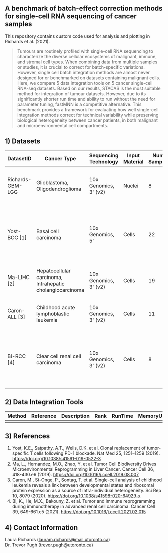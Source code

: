 ## A benchmark of batch-effect correction methods for single-cell RNA sequencing of cancer samples

This repository contains custom code used for analysis and plotting in Richards et al. (2021).

> Tumours are routinely profiled with single-cell RNA sequencing to characterize the diverse cellular ecosystems of malignant, immune, and stromal cell types.  When combining data from multiple samples or studies, it is crucial to correct for batch-specific variations. However, single cell batch integration methods are almost never designed for or benchmarked on datasets containing malignant cells. Here, we compare 5 data integration tools on 5 cancer single-cell RNA-seq datasets. Based on our results, STACAS is the most suitable method for integration of tumour datasets. However, due to its significantly shorter run time and ability to run without the need for parameter tuning, fastMNN is a competitive alternative. This benchmark provides a framework for evaluating how well single-cell integration methods correct for technical variability while preserving biological heterogeneity between cancer patients, in both malignant and microenvironmental cell compartments. 


###
###
###
##
## 1) Datasets

| DatasetID | Cancer Type  | Sequencing Technology | Input Material | Num. Samples  | Num. Patients | Num. Cells | Cell Types | Data Download |
|-----------|-------------|----------------------|---------------|---------------|---------------|------------|-----------|------|
| Richards-GBM-LGG | Glioblastoma,<br />Oligodendroglioma | 10x Genomics, 3' (v2) | Nuclei | 8 | 3 | 35,549 | Malignant, Astrocytes, Oligodendrocytes, Neurons, Tcells, Myeloid, Vascular cells | NA |
| Yost-BCC [1] | Basal cell carcinoma | 10x Genomics, 5' | Cells | 22 | 11 | 53,030 | B_cells, CAFs, T_cells, DCs, Endothelial, Macrophages, Malignant, Melanocytes, Myofibroblasts, NK_cells, pDCs, Plasma_cells | [GSE123813](https://www.ncbi.nlm.nih.gov/geo/query/acc.cgi?acc=GSE123813) |
| Ma-LIHC [2] | Hepatocellular carcinoma,<br />Intrahepatic cholangiocarcinoma | 10x Genomics, 3' (v2) | Cells | 19 | 19 | 9,752 | B_cells, CAFs, HPCs, Malignant, T_cells, Macrophages, Endothelial | [GSE125449](https://www.ncbi.nlm.nih.gov/geo/query/acc.cgi?acc=GSE125449) |
| Caron-ALL [3] | Childhood acute lymphoblastic leukemia | 10x Genomics, 3' (v2) | Cells | 11 | 11 | 38,827 | Malignant, T_cells, Erythrocytes, B_cells, NK_cells, Macrophages | [GSE132509](https://www.ncbi.nlm.nih.gov/geo/query/acc.cgi?acc=GSE132509) |
| Bi-RCC [4] | Clear cell renal cell carcinoma | 10x Genomics, 3' (v2) | Cells | 8 | 8 | 34,048 | T_cells, Macrophages, NK_cells, Malignant, Endothelial, B_cells, DCs, Mast_cells, Plasma_cells, Fibroblast | [Broad Single Cell Portal: SCP1288](https://singlecell.broadinstitute.org/single_cell/study/SCP1288/tumor-and-immune-reprogramming-during-immunotherapy-in-advanced-renal-cell-carcinoma) |

###
###
###
##
## 2) Data Integration Tools

| Method | Reference | Description | Rank | RunTime | MemoryUsage |
|--------|-----------|-------------|------|---------|-------------|
|        |           |             |      |         |             |

###
###
###
##
## 3) References

1. Yost, K.E., Satpathy, A.T., Wells, D.K. et al. Clonal replacement of tumor-specific T cells following PD-1 blockade. Nat Med 25, 1251–1259 (2019). https://doi.org/10.1038/s41591-019-0522-3
2. Ma, L., Hernandez, M.O., Zhao, Y. et al. Tumor Cell Biodiversity Drives Microenvironmental Reprogramming in Liver Cancer. Cancer Cell 36, 418-430.e6 (2019). https://doi.org/10.1016/j.ccell.2019.08.007
3. Caron, M., St-Onge, P., Sontag, T. et al. Single-cell analysis of childhood leukemia reveals a link between developmental states and ribosomal protein expression as a source of intra-individual heterogeneity. Sci Rep 10, 8079 (2020). https://doi.org/10.1038/s41598-020-64929-x
4. Bi, K., He, M.X., Bakouny, Z. et al. Tumor and immune reprogramming during immunotherapy in advanced renal cell carcinoma. Cancer Cell 39, 649-661.e5 (2021). https://doi.org/10.1016/j.ccell.2021.02.015

###     
###      
###     
##     
## 4) Contact Information
Laura Richards (lauram.richards@mail.utoronto.ca)  
Dr. Trevor Pugh (trevor.pugh@utoronto.ca)  
